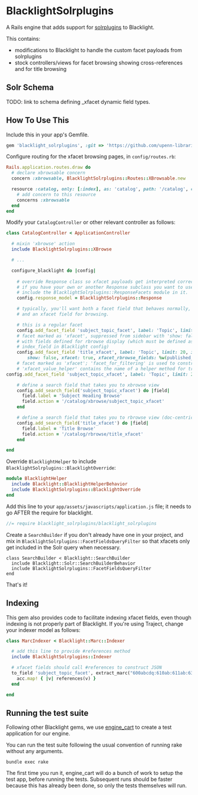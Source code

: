 
# BlacklightSolrplugins

A Rails engine that adds support for [solrplugins](https://github.com/upenn-libraries/solrplugins) to
Blacklight.

This contains:
- modifications to Blacklight to handle the custom facet payloads
  from solrplugins
- stock controllers/views for facet browsing showing cross-references and 
  for title browsing

## Solr Schema

TODO: link to schema defining _xfacet dynamic field types.

## How To Use This

Include this in your app's Gemfile.

```ruby
gem 'blacklight_solrplugins', :git => 'https://github.com/upenn-libraries/blacklight_solrplugins.git'
```

Configure routing for the xfacet browsing pages, in `config/routes.rb`:

```ruby
Rails.application.routes.draw do
  # declare xbrowsable concern
  concern :xbrowsable, BlacklightSolrplugins::Routes::XBrowsable.new

  resource :catalog, only: [:index], as: 'catalog', path: '/catalog', controller: 'catalog' do
    # add concern to this resource
    concerns :xbrowsable
  end
end
```

Modify your `CatalogController` or other relevant controller as follows:

```ruby
class CatalogController < ApplicationController

  # mixin 'xbrowse' action
  include BlacklightSolrplugins::XBrowse

  # ...

  configure_blacklight do |config|
  
    # override Response class so xfacet payloads get interpreted correctly.
    # if you have your own or another Response subclass you want to use,
    # include the BlacklightSolrplugins::ResponseFacets module in it.
    config.response_model = BlacklightSolrplugins::Response

    # typically, you'll want both a facet field that behaves normally,
    # and an xfacet field for browsing.

    # this is a regular facet
    config.add_facet_field 'subject_topic_facet', label: 'Topic', limit: 20, index_range: 'A'..'Z'
    # facet marked as 'xfacet', suppressed from sidebar with 'show: false' (which is stock Blacklight)
    # with fields defined for rbrowse display (which must be defined as either a show_field or 
    # index_field in Blacklight config)
    config.add_facet_field 'title_xfacet', label: 'Topic', limit: 20, index_range: 'A'..'Z', 
        show: false, xfacet: true, xfacet_rbrowse_fields: %w(published_display format)
    # facet marked as 'xfacet'; 'facet_for_filtering' is used to construct search URLs that filter on a corresponding regular facet.
    # 'xfacet_value_helper' contains the name of a helper method for translating xfacet values to facet values (you must define this helper!)
config.add_facet_field 'subject_topic_xfacet', label: 'Topic', limit: 20, index_range: 'A'..'Z', show: false, xfacet: true, facet_for_filtering: 'subject_topic_facet', xfacet_value_helper: 'subject_xfacet_to_facet'

    # define a search field that takes you to xbrowse view
    config.add_search_field('subject_topic_xfacet') do |field|
      field.label = 'Subject Heading Browse'
      field.action = '/catalog/xbrowse/subject_topic_xfacet'
    end

    # define a search field that takes you to rbrowse view (doc-centric browse)
    config.add_search_field('title_xfacet') do |field|
      field.label = 'Title Browse'
      field.action = '/catalog/rbrowse/title_xfacet'
    end

end
```

Override `BlacklightHelper` to include `BlacklightSolrplugins::BlacklightOverride`:

```ruby
module BlacklightHelper
  include Blacklight::BlacklightHelperBehavior
  include BlacklightSolrplugins::BlacklightOverride
end
```

Add this line to your `app/assets/javascripts/application.js` file; it
needs to go AFTER the require for blacklight.

```javascript
//= require blacklight_solrplugins/blacklight_solrplugins
```

Create a `SearchBuilder` if you don't already have one in your
project, and mix in `BlacklightSolrplugins::FacetFieldsQueryFilter` so
that xfacets only get included in the Solr query when necessary.

```
class SearchBuilder < Blacklight::SearchBuilder
  include Blacklight::Solr::SearchBuilderBehavior
  include BlacklightSolrplugins::FacetFieldsQueryFilter
end
```

That's it!

## Indexing

This gem also provides code to facilitate indexing xfacet fields, even
though indexing is not properly part of Blacklight. If you're using
Traject, change your indexer model as follows:

```ruby
class MarcIndexer < Blacklight::Marc::Indexer

  # add this line to provide #references method
  include BlacklightSolrplugins::Indexer

  # xfacet fields should call #references to construct JSON
  to_field 'subject_topic_facet', extract_marc("600abcdq:610ab:611ab:630aa:650aa:653aa:654ab:655ab", :trim_punctuation => true) do |r, acc|
    acc.map! { |v| references(v) }
  end

end
```

## Running the test suite

Following other Blacklight gems, we use
[engine_cart](https://github.com/cbeer/engine_cart) to create a test
application for our engine.

You can run the test suite following the usual convention of running
rake without any arguments.

```
bundle exec rake
```

The first time you run it, engine_cart will do a bunch of work to
setup the test app, before running the tests. Subsequent runs should
be faster because this has already been done, so only the tests
themselves will run.
